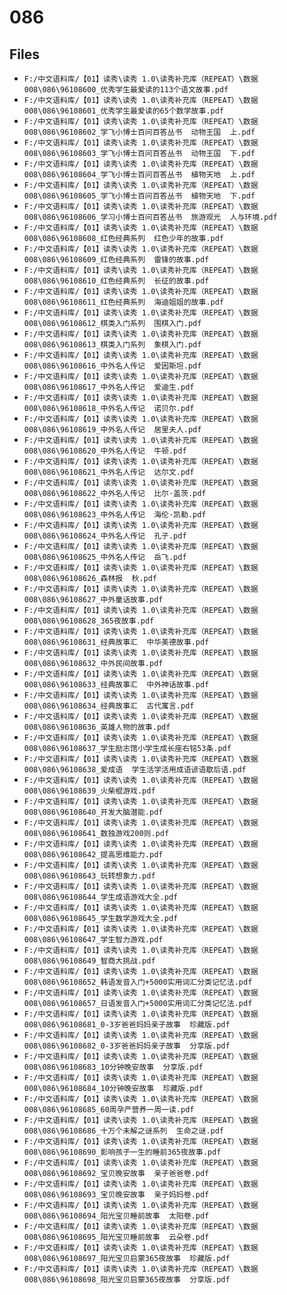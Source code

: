 # 086

## Files

- `F:/中文语料库/【01】读秀\读秀 1.0\读秀补充库（REPEAT）\数据008\086\96108600_优秀学生最爱读的113个语文故事.pdf`
- `F:/中文语料库/【01】读秀\读秀 1.0\读秀补充库（REPEAT）\数据008\086\96108601_优秀学生最爱读的65个数学故事.pdf`
- `F:/中文语料库/【01】读秀\读秀 1.0\读秀补充库（REPEAT）\数据008\086\96108602_学飞小博士百问百答丛书  动物王国  上.pdf`
- `F:/中文语料库/【01】读秀\读秀 1.0\读秀补充库（REPEAT）\数据008\086\96108603_学飞小博士百问百答丛书  动物王国  下.pdf`
- `F:/中文语料库/【01】读秀\读秀 1.0\读秀补充库（REPEAT）\数据008\086\96108604_学飞小博士百问百答丛书  植物天地  上.pdf`
- `F:/中文语料库/【01】读秀\读秀 1.0\读秀补充库（REPEAT）\数据008\086\96108605_学飞小博士百问百答丛书  植物天地  下.pdf`
- `F:/中文语料库/【01】读秀\读秀 1.0\读秀补充库（REPEAT）\数据008\086\96108606_学习小博士百问百答丛书  旅游观光  人与环境.pdf`
- `F:/中文语料库/【01】读秀\读秀 1.0\读秀补充库（REPEAT）\数据008\086\96108608_红色经典系列  红色少年的故事.pdf`
- `F:/中文语料库/【01】读秀\读秀 1.0\读秀补充库（REPEAT）\数据008\086\96108609_红色经典系列  雷锋的故事.pdf`
- `F:/中文语料库/【01】读秀\读秀 1.0\读秀补充库（REPEAT）\数据008\086\96108610_红色经典系列  长征的故事.pdf`
- `F:/中文语料库/【01】读秀\读秀 1.0\读秀补充库（REPEAT）\数据008\086\96108611_红色经典系列  海迪姐姐的故事.pdf`
- `F:/中文语料库/【01】读秀\读秀 1.0\读秀补充库（REPEAT）\数据008\086\96108612_棋类入门系列  围棋入门.pdf`
- `F:/中文语料库/【01】读秀\读秀 1.0\读秀补充库（REPEAT）\数据008\086\96108613_棋类入门系列  象棋入门.pdf`
- `F:/中文语料库/【01】读秀\读秀 1.0\读秀补充库（REPEAT）\数据008\086\96108616_中外名人传记  爱因斯坦.pdf`
- `F:/中文语料库/【01】读秀\读秀 1.0\读秀补充库（REPEAT）\数据008\086\96108617_中外名人传记  爱迪生.pdf`
- `F:/中文语料库/【01】读秀\读秀 1.0\读秀补充库（REPEAT）\数据008\086\96108618_中外名人传记  诺贝尔.pdf`
- `F:/中文语料库/【01】读秀\读秀 1.0\读秀补充库（REPEAT）\数据008\086\96108619_中外名人传记  居里夫人.pdf`
- `F:/中文语料库/【01】读秀\读秀 1.0\读秀补充库（REPEAT）\数据008\086\96108620_中外名人传记  牛顿.pdf`
- `F:/中文语料库/【01】读秀\读秀 1.0\读秀补充库（REPEAT）\数据008\086\96108621_中外名人传记  达尔文.pdf`
- `F:/中文语料库/【01】读秀\读秀 1.0\读秀补充库（REPEAT）\数据008\086\96108622_中外名人传记  比尔·盖茨.pdf`
- `F:/中文语料库/【01】读秀\读秀 1.0\读秀补充库（REPEAT）\数据008\086\96108623_中外名人传记  海伦·凯勒.pdf`
- `F:/中文语料库/【01】读秀\读秀 1.0\读秀补充库（REPEAT）\数据008\086\96108624_中外名人传记  孔子.pdf`
- `F:/中文语料库/【01】读秀\读秀 1.0\读秀补充库（REPEAT）\数据008\086\96108625_中外名人传记  岳飞.pdf`
- `F:/中文语料库/【01】读秀\读秀 1.0\读秀补充库（REPEAT）\数据008\086\96108626_森林报  秋.pdf`
- `F:/中文语料库/【01】读秀\读秀 1.0\读秀补充库（REPEAT）\数据008\086\96108627_中外童话故事.pdf`
- `F:/中文语料库/【01】读秀\读秀 1.0\读秀补充库（REPEAT）\数据008\086\96108628_365夜故事.pdf`
- `F:/中文语料库/【01】读秀\读秀 1.0\读秀补充库（REPEAT）\数据008\086\96108631_经典故事汇  中华美德故事.pdf`
- `F:/中文语料库/【01】读秀\读秀 1.0\读秀补充库（REPEAT）\数据008\086\96108632_中外民间故事.pdf`
- `F:/中文语料库/【01】读秀\读秀 1.0\读秀补充库（REPEAT）\数据008\086\96108633_经典故事汇  中外神话故事.pdf`
- `F:/中文语料库/【01】读秀\读秀 1.0\读秀补充库（REPEAT）\数据008\086\96108634_经典故事汇  古代寓言.pdf`
- `F:/中文语料库/【01】读秀\读秀 1.0\读秀补充库（REPEAT）\数据008\086\96108636_英雄人物的故事.pdf`
- `F:/中文语料库/【01】读秀\读秀 1.0\读秀补充库（REPEAT）\数据008\086\96108637_学生励志馆小学生成长座右铭53条.pdf`
- `F:/中文语料库/【01】读秀\读秀 1.0\读秀补充库（REPEAT）\数据008\086\96108638_爱成语  学生活学活用成语谚语歇后语.pdf`
- `F:/中文语料库/【01】读秀\读秀 1.0\读秀补充库（REPEAT）\数据008\086\96108639_火柴棍游戏.pdf`
- `F:/中文语料库/【01】读秀\读秀 1.0\读秀补充库（REPEAT）\数据008\086\96108640_开发大脑潜能.pdf`
- `F:/中文语料库/【01】读秀\读秀 1.0\读秀补充库（REPEAT）\数据008\086\96108641_数独游戏200则.pdf`
- `F:/中文语料库/【01】读秀\读秀 1.0\读秀补充库（REPEAT）\数据008\086\96108642_提高思维能力.pdf`
- `F:/中文语料库/【01】读秀\读秀 1.0\读秀补充库（REPEAT）\数据008\086\96108643_玩转想象力.pdf`
- `F:/中文语料库/【01】读秀\读秀 1.0\读秀补充库（REPEAT）\数据008\086\96108644_学生成语游戏大全.pdf`
- `F:/中文语料库/【01】读秀\读秀 1.0\读秀补充库（REPEAT）\数据008\086\96108645_学生数学游戏大全.pdf`
- `F:/中文语料库/【01】读秀\读秀 1.0\读秀补充库（REPEAT）\数据008\086\96108647_学生智力游戏.pdf`
- `F:/中文语料库/【01】读秀\读秀 1.0\读秀补充库（REPEAT）\数据008\086\96108649_智商大挑战.pdf`
- `F:/中文语料库/【01】读秀\读秀 1.0\读秀补充库（REPEAT）\数据008\086\96108652_韩语发音入门+5000实用词汇分类记忆法.pdf`
- `F:/中文语料库/【01】读秀\读秀 1.0\读秀补充库（REPEAT）\数据008\086\96108657_日语发音入门+5000实用词汇分类记忆法.pdf`
- `F:/中文语料库/【01】读秀\读秀 1.0\读秀补充库（REPEAT）\数据008\086\96108681_0-3岁爸爸妈妈亲子故事  珍藏版.pdf`
- `F:/中文语料库/【01】读秀\读秀 1.0\读秀补充库（REPEAT）\数据008\086\96108682_0-3岁爸爸妈妈亲子故事  分享版.pdf`
- `F:/中文语料库/【01】读秀\读秀 1.0\读秀补充库（REPEAT）\数据008\086\96108683_10分钟晚安故事  分享版.pdf`
- `F:/中文语料库/【01】读秀\读秀 1.0\读秀补充库（REPEAT）\数据008\086\96108684_10分钟晚安故事  珍藏版.pdf`
- `F:/中文语料库/【01】读秀\读秀 1.0\读秀补充库（REPEAT）\数据008\086\96108685_60周孕产营养一周一读.pdf`
- `F:/中文语料库/【01】读秀\读秀 1.0\读秀补充库（REPEAT）\数据008\086\96108686_十万个未解之谜系列  生命之谜.pdf`
- `F:/中文语料库/【01】读秀\读秀 1.0\读秀补充库（REPEAT）\数据008\086\96108690_影响孩子一生的睡前365夜故事.pdf`
- `F:/中文语料库/【01】读秀\读秀 1.0\读秀补充库（REPEAT）\数据008\086\96108692_宝贝晚安故事  亲子爸爸卷.pdf`
- `F:/中文语料库/【01】读秀\读秀 1.0\读秀补充库（REPEAT）\数据008\086\96108693_宝贝晚安故事  亲子妈妈卷.pdf`
- `F:/中文语料库/【01】读秀\读秀 1.0\读秀补充库（REPEAT）\数据008\086\96108694_阳光宝贝睡前故事  太阳卷.pdf`
- `F:/中文语料库/【01】读秀\读秀 1.0\读秀补充库（REPEAT）\数据008\086\96108695_阳光宝贝睡前故事  云朵卷.pdf`
- `F:/中文语料库/【01】读秀\读秀 1.0\读秀补充库（REPEAT）\数据008\086\96108697_阳光宝贝启蒙365夜故事  珍藏版.pdf`
- `F:/中文语料库/【01】读秀\读秀 1.0\读秀补充库（REPEAT）\数据008\086\96108698_阳光宝贝启蒙365夜故事  分享版.pdf`
